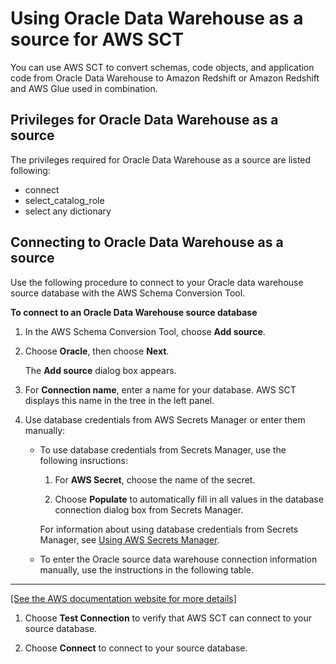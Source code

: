 # Using Oracle Data Warehouse as a source for AWS SCT<a name="CHAP_Source.OracleDW"></a>

You can use AWS SCT to convert schemas, code objects, and application code from Oracle Data Warehouse to Amazon Redshift or Amazon Redshift and AWS Glue used in combination\. 

## Privileges for Oracle Data Warehouse as a source<a name="CHAP_Source.OracleDW.Permissions"></a>

The privileges required for Oracle Data Warehouse as a source are listed following: 
+ connect 
+ select\_catalog\_role 
+ select any dictionary 

## Connecting to Oracle Data Warehouse as a source<a name="CHAP_Source.OracleDW.Connecting"></a>

Use the following procedure to connect to your Oracle data warehouse source database with the AWS Schema Conversion Tool\. 

**To connect to an Oracle Data Warehouse source database**

1. In the AWS Schema Conversion Tool, choose **Add source**\. 

1. Choose **Oracle**, then choose **Next**\. 

   The **Add source** dialog box appears\.

1. For **Connection name**, enter a name for your database\. AWS SCT displays this name in the tree in the left panel\. 

1. Use database credentials from AWS Secrets Manager or enter them manually:
   + To use database credentials from Secrets Manager, use the following insructions:

     1. For **AWS Secret**, choose the name of the secret\.

     1. Choose **Populate** to automatically fill in all values in the database connection dialog box from Secrets Manager\.

     For information about using database credentials from Secrets Manager, see [Using AWS Secrets Manager](CHAP_UserInterface.md#CHAP_UserInterface.SecretsManager)\.
   + To enter the Oracle source data warehouse connection information manually, use the instructions in the following table\.  
****    
[\[See the AWS documentation website for more details\]](http://docs.aws.amazon.com/SchemaConversionTool/latest/userguide/CHAP_Source.OracleDW.html)

1. Choose **Test Connection** to verify that AWS SCT can connect to your source database\. 

1. Choose **Connect** to connect to your source database\.